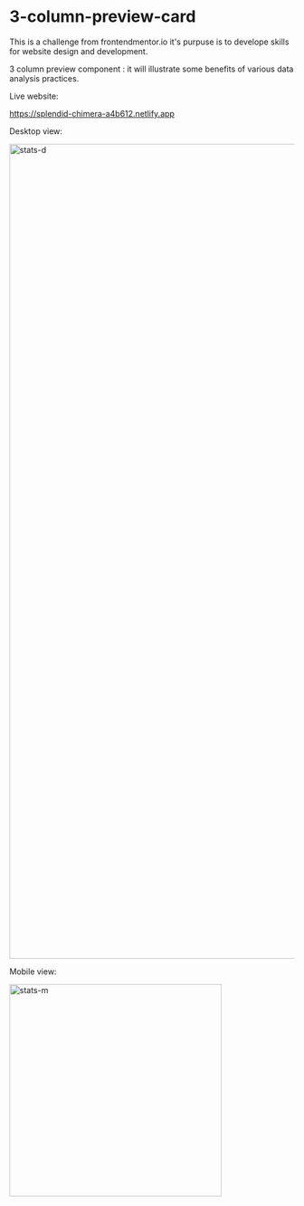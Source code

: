 # 3-column-preview-card


This is a challenge from frontendmentor.io it's purpuse is to develope skills for website design and development.


3 column preview component : it will illustrate some benefits of various data analysis practices.



Live website:

https://splendid-chimera-a4b612.netlify.app



Desktop view:

<img src="https://user-images.githubusercontent.com/103607112/166124792-4c6e32d3-db7c-4bfe-be11-53e923c657fb.png" width="1440" height="auto" title="stats-d">


Mobile view:

<img src="https://user-images.githubusercontent.com/103607112/166124878-33973dd0-0c0e-4715-997f-d56730d1f7c8.png" width="375" height="auto" title="stats-m">





